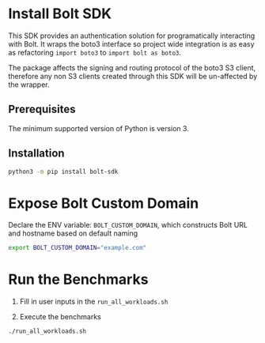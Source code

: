 # Install Bolt SDK

This SDK provides an authentication solution for programatically interacting with Bolt. It wraps the boto3 interface so project wide integration is as easy as refactoring `import boto3` to `import bolt as boto3`.

The package affects the signing and routing protocol of the boto3 S3 client, therefore any non S3 clients created through this SDK will be un-affected by the wrapper.

## Prerequisites

The minimum supported version of Python is version 3.

## Installation

```bash
python3 -m pip install bolt-sdk
```

# Expose Bolt Custom Domain

Declare the ENV variable: `BOLT_CUSTOM_DOMAIN`, which constructs Bolt URL and hostname based on default naming
```bash
export BOLT_CUSTOM_DOMAIN="example.com"
```

# Run the Benchmarks

1. Fill in user inputs in the `run_all_workloads.sh`

2. Execute the benchmarks
```bash
./run_all_workloads.sh 
```
